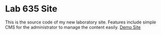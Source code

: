 # Lab 635 Site

This is the source code of my new laboratory site. Features include simple CMS for the administrator to manage the content easily.
[Demo Site](http://lab-635.herokuapp.com/)
